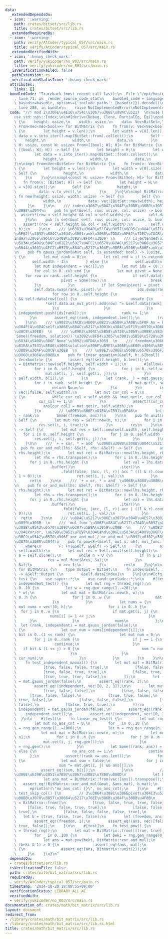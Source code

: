 ```yaml
---
data:
  _extendedDependsOn:
  - icon: ':warning:'
    path: crates/bitset/src/lib.rs
    title: crates/bitset/src/lib.rs
  _extendedRequiredBy:
  - icon: ':warning:'
    path: verify/AtCoder/typical_057/src/main.rs
    title: verify/AtCoder/typical_057/src/main.rs
  _extendedVerifiedWith:
  - icon: ':heavy_check_mark:'
    path: verify/yukicoder/no_803/src/main.rs
    title: verify/yukicoder/no_803/src/main.rs
  _isVerificationFailed: false
  _pathExtension: rs
  _verificationStatusIcon: ':heavy_check_mark:'
  attributes:
    links: []
  bundledCode: "Traceback (most recent call last):\n  File \"/opt/hostedtoolcache/Python/3.10.15/x64/lib/python3.10/site-packages/onlinejudge_verify/documentation/build.py\"\
    , line 71, in _render_source_code_stat\n    bundled_code = language.bundle(stat.path,\
    \ basedir=basedir, options={'include_paths': [basedir]}).decode()\n  File \"/opt/hostedtoolcache/Python/3.10.15/x64/lib/python3.10/site-packages/onlinejudge_verify/languages/rust.py\"\
    , line 288, in bundle\n    raise NotImplementedError\nNotImplementedError\n"
  code: "//! mod 2\u306E\u4E16\u754C\u3067\u306E\u884C\u5217  \n\nuse bitset::BitSet;\n\
    use std::ops::Index;\n\n#[derive(Debug, Clone, PartialEq, Eq)]\npub struct BitMatrix\
    \ {\n    height: usize,\n    width: usize,\n    data: Vec<BitSet>,\n}\n\nimpl\
    \ From<Vec<Vec<bool>>> for BitMatrix {\n    fn from(v: Vec<Vec<bool>>) -> Self\
    \ {\n        let height = v.len();\n        let width = v[0].len();\n        let\
    \ data = v.into_iter().map(BitSet::from).collect();\n        Self {\n        \
    \    height,\n            width,\n            data,\n        }\n    }\n}\n\nimpl<const\
    \ H: usize, const W: usize> From<[[bool; W]; H]> for BitMatrix {\n    fn from(v:\
    \ [[bool; W]; H]) -> Self {\n        let height = H;\n        let width = W;\n\
    \        let data = v.into_iter().map(BitSet::from).collect();\n        Self {\n\
    \            height,\n            width,\n            data,\n        }\n    }\n\
    }\n\nimpl From<Vec<BitSet>> for BitMatrix {\n    fn from(v: Vec<BitSet>) -> Self\
    \ {\n        let height = v.len();\n        let width = v[0].size();\n       \
    \ Self {\n            height,\n            width,\n            data: v,\n    \
    \    }\n    }\n}\n\nimpl<const H: usize> From<[BitSet; H]> for BitMatrix {\n \
    \   fn from(v: [BitSet; H]) -> Self {\n        let height = H;\n        let width\
    \ = v[0].size();\n        Self {\n            height,\n            width,\n  \
    \          data: v.to_vec(),\n        }\n    }\n}\n\nimpl BitMatrix {\n    pub\
    \ fn new(height: usize, width: usize) -> Self {\n        Self {\n            height,\n\
    \            width,\n            data: vec![BitSet::new(width); height],\n   \
    \     }\n    }\n\n    /// index\u3067\u30A2\u30AF\u30BB\u30B9\u3057\u3066\u3082\
    \u3088\u3044\n    pub fn get(&self, row: usize, col: usize) -> bool {\n      \
    \  assert!(row < self.height && col < self.width);\n        self.data[row][col]\n\
    \    }\n\n    pub fn set(&mut self, row: usize, col: usize, b: bool) {\n     \
    \   assert!(row < self.height && col < self.width);\n        self.data[row].set(col,\
    \ b);\n    }\n\n    /// \u6383\u304D\u51FA\u3057\u6CD5(\u884C\u57FA\u672C\u5909\
    \u5F62)\u3092\u884C\u3044\u3001rank\u3068\u7DDA\u5F62\u72EC\u7ACB\u306A\u884C\u306E\
    index\u306E\u96C6\u5408\u3092\u8FD4\u3059  \n    /// is_extended\u304Ctrue\u306E\
    \u5834\u5408\u306F\u62E1\u5927\u4FC2\u6570\u884C\u5217\u3068\u3057\u3066\u6271\
    \u3044\u3001\u4FC2\u6570\u884C\u5217\u306E\u90E8\u5206\u306Erank\u3092\u8FD4\u3059\
    \n    pub fn gauss_jordan(&mut self, is_extended: bool) -> (usize, Vec<usize>)\
    \ {\n        let mut rank = 0;\n        let col_end = if is_extended {\n     \
    \       self.width - 1\n        } else {\n            self.width\n        };\n\
    \        let mut independent = vec![];\n        let mut ids = (0..self.height).collect::<Vec<_>>();\n\
    \        for col in 0..col_end {\n            let mut pivot = None;\n        \
    \    for row in rank..self.height {\n                if self.data[row][col] {\n\
    \                    pivot = Some(row);\n                    break;\n        \
    \        }\n            }\n            if let Some(pivot) = pivot {\n        \
    \        self.data.swap(rank, pivot);\n                ids.swap(rank, pivot);\n\
    \                for row in 0..self.height {\n                    if row != rank\
    \ && self.data[row][col] {\n                        unsafe {\n               \
    \             *self.data.as_mut_ptr().add(row) ^= &self.data[rank];\n        \
    \                }\n                    }\n                }\n               \
    \ independent.push(ids[rank]);\n                rank += 1;\n            }\n  \
    \      }\n        assert_eq!(rank, independent.len());\n        (rank, independent)\n\
    \    }\n\n    /// \u9023\u7ACB\u4E00\u6B21\u65B9\u7A0B\u5F0F Ax = b\u3092\u89E3\
    \u304F(A\u304Cself\u306E\u884C\u5217\u3001b\u304C\u5F15\u6570\u306E\u30D9\u30AF\
    \u30C8\u30EB)  \n    /// \u89E3\u304C\u5B58\u5728\u3059\u308B\u5834\u5408\u306F\
    `Some((freedom, solution))`\u3092\u8FD4\u3057\u3001\u5B58\u5728\u3057\u306A\u3044\
    \u5834\u5408\u306F`None`\u3092\u8FD4\u3059  \n    /// freedom\u306F\u89E3\u306E\
    \u81EA\u7531\u5EA6\u3001solution\u306F\u89E3\u306E\u4E00\u3064\u3092\u8868\u3059\
    \u30D9\u30AF\u30C8\u30EB  \n    /// \u89E3\u306E\u500B\u6570\u306F2^freedom\u500B\
    \u3068\u306A\u308B\n    pub fn linear_equation(&self, b: &[bool]) -> Option<(usize,\
    \ Vec<bool>)> {\n        assert_eq!(self.height, b.len());\n        let mut mat\
    \ = BitMatrix::new(self.height, self.width + 1);\n        #[allow(clippy::needless_range_loop)]\n\
    \        for i in 0..self.height {\n            for j in 0..self.width {\n   \
    \             mat.set(i, j, self.get(i, j));\n            }\n            mat.set(i,\
    \ self.width, b[i]);\n        }\n        let (rank, _) = mat.gauss_jordan(true);\n\
    \        for i in rank..self.height {\n            if mat.get(i, self.width) {\n\
    \                return None;\n            }\n        }\n        let mut ans =\
    \ vec![false; self.width];\n        let mut cur_col = 0;\n        for r in 0..rank\
    \ {\n            while cur_col < self.width && !mat.get(r, cur_col) {\n      \
    \          cur_col += 1;\n            }\n            assert!(cur_col < self.width);\n\
    \            ans[cur_col] = mat.get(r, self.width);\n            cur_col += 1;\n\
    \        }\n        // \u89E3\u306E\u81EA\u7531\u5EA6\n        let freedom = self.width\
    \ - rank;\n        Some((freedom, ans))\n    }\n\n    pub fn unit(n: usize) ->\
    \ Self {\n        let mut res = Self::new(n, n);\n        for i in 0..n {\n  \
    \          res.set(i, i, true);\n        }\n        res\n    }\n\n    pub fn transpose(&self)\
    \ -> Self {\n        let mut res = Self::new(self.width, self.height);\n     \
    \   for i in 0..self.height {\n            for j in 0..self.width {\n        \
    \        res.set(j, i, self.get(i, j));\n            }\n        }\n        res\n\
    \    }\n\n    /// `+ = xor, * = and` \u306B\u3088\u308B\u884C\u5217\u7A4D\n  \
    \  pub fn xor_and_mul(lhs: &Self, rhs: &Self) -> Self {\n        assert_eq!(lhs.width,\
    \ rhs.height);\n        let mut ret = BitMatrix::new(lhs.height, rhs.width);\n\
    \        let rhs = rhs.transpose();\n        for i in 0..lhs.height {\n      \
    \      for j in 0..rhs.height {\n                let val = lhs.data[i]\n     \
    \               .buffer()\n                    .iter()\n                    .zip(rhs.data[j].buffer())\n\
    \                    .fold(false, |acc, (l, r)| acc ^ ((l & r).count_ones() &\
    \ 1 > 0));\n                ret.set(i, j, val);\n            }\n        }\n  \
    \      ret\n    }\n\n    /// `+ = or, * = and` \u306B\u3088\u308B\u884C\u5217\u7A4D\
    \n    pub fn or_and_mul(lhs: &Self, rhs: &Self) -> Self {\n        assert_eq!(lhs.width,\
    \ rhs.height);\n        let mut ret = BitMatrix::new(lhs.height, rhs.width);\n\
    \        let rhs = rhs.transpose();\n        for i in 0..lhs.height {\n      \
    \      for j in 0..rhs.height {\n                let val = lhs.data[i]\n     \
    \               .buffer()\n                    .iter()\n                    .zip(rhs.data[j].buffer())\n\
    \                    .fold(false, |acc, (l, r)| acc | ((l & r).count_ones() >\
    \ 0));\n                ret.set(i, j, val);\n            }\n        }\n      \
    \  ret\n    }\n\n    /// \u884C\u5217\u306E\u3079\u304D\u4E57\u3092\u8A08\u7B97\
    \u3059\u308B  \n    /// `mul_func`\u306F\u884C\u5217\u7A4D\u3092\u8A08\u7B97\u3059\
    \u308B\u95A2\u6570\u3092\u6307\u5B9A\u3059\u308B  \n    /// \u8DB3\u3057\u7B97\
    \u304Cxor/or, \u639B\u3051\u7B97\u304Cand\u306E\u5834\u5408\u306F\u30E1\u30BD\u30C3\
    \u30C9\u95A2\u6570\u306E`xor_and_mul`/`or_and_mul`\u3092\u6307\u5B9A\u3059\u308C\
    \u3070\u3088\u3044\n    pub fn pow<F>(&self, mut n: u64, mul_func: F) -> Self\n\
    \    where\n        F: Fn(&Self, &Self) -> Self,\n    {\n        assert_eq!(self.height,\
    \ self.width);\n        let mut res = Self::unit(self.height);\n        let mut\
    \ a = self.clone();\n        while n > 0 {\n            if (n & 1) == 1 {\n  \
    \              res = mul_func(&res, &a);\n            }\n            a = mul_func(&a,\
    \ &a);\n            n >>= 1;\n        }\n        res\n    }\n}\n\nimpl Index<usize>\
    \ for BitMatrix {\n    type Output = BitSet;\n    fn index(&self, index: usize)\
    \ -> &Self::Output {\n        &self.data[index]\n    }\n}\n\n#[cfg(test)]\nmod\
    \ test {\n    use super::*;\n    use rand::prelude::*;\n\n    #[test]\n    fn\
    \ independent_test() {\n        let mut rng = thread_rng();\n        for _ in\
    \ 0..10 {\n            let w = rng.gen_range(1..=20);\n            let h = rng.gen_range(w..=3\
    \ * w);\n            let mut mat = BitMatrix::new(h, w);\n            for i in\
    \ 0..h {\n                for j in 0..w {\n                    mat.set(i, j, rng.gen());\n\
    \                }\n            }\n            let nums = {\n                let\
    \ mut nums = vec![0; h];\n                for i in 0..h {\n                  \
    \  for j in 0..w {\n                        if mat.get(i, j) {\n             \
    \               nums[i] |= 1 << j;\n                        }\n              \
    \      }\n                }\n                nums\n            };\n          \
    \  let (rank, independent) = mat.gauss_jordan(false);\n            for i in 0..rank\
    \ {\n                let cur_num = nums[independent[i]];\n                for\
    \ bit in 0..(1 << rank) {\n                    let mut num = 0;\n            \
    \        for j in 0..rank {\n                        if j == i {\n           \
    \                 continue;\n                        }\n                     \
    \   if bit & (1 << j) > 0 {\n                            num ^= nums[independent[j]];\n\
    \                        }\n                    }\n                    assert_ne!(num,\
    \ cur_num);\n                }\n            }\n        }\n    }\n\n    #[test]\n\
    \    fn test_independent_manual() {\n        let mut mat = BitMatrix::from([\n\
    \            [true, false, false, true],\n            [false, false, true, false],\n\
    \            [true, false, true, true],\n            [false, true, false, true],\n\
    \            [true, true, true, false],\n        ]);\n        let (rank, mut independent)\
    \ = mat.gauss_jordan(false);\n        assert_eq!(rank, 3);\n        independent.sort();\n\
    \        assert_eq!(independent, vec![0, 2, 3]);\n\n        let mut mat = BitMatrix::from([\n\
    \            [true, false, false],\n            [true, false, false],\n      \
    \      [true, false, false],\n            [true, true, false],\n            [false,\
    \ true, false],\n            [false, false, false],\n            [false, true,\
    \ false],\n            [false, true, true],\n        ]);\n        let (rank, mut\
    \ independent) = mat.gauss_jordan(false);\n        assert_eq!(rank, 3);\n    \
    \    independent.sort();\n        assert_eq!(independent, vec![0, 3, 7]);\n  \
    \  }\n\n    #[test]\n    fn linear_eq_test() {\n        let mut rng = thread_rng();\n\
    \        let mut no_ans_cnt = 0;\n        for _ in 0..10 {\n            let n\
    \ = rng.gen_range(1..=1000);\n            let m = rng.gen_range(n..=1000);\n \
    \           let mut mat = BitMatrix::new(n, m);\n            let mut b = vec![false;\
    \ n];\n            for i in 0..n {\n                for j in 0..m {\n        \
    \            mat.set(i, j, rng.gen());\n                }\n                b[i]\
    \ = rng.gen();\n            }\n            let Some((rank, ans)) = mat.linear_equation(&b)\
    \ else {\n                no_ans_cnt += 1;\n                continue;\n      \
    \      };\n            assert!(rank <= ans.len());\n            for i in 0..n\
    \ {\n                let mut sum = false;\n                for j in 0..m {\n \
    \                   sum ^= mat.get(i, j) && ans[j];\n                }\n     \
    \           assert_eq!(sum, b[i]);\n            }\n\n            // \u884C\u5217\
    \u306E\u639B\u3051\u7B97\u3067\u3082\u78BA\u8A8D\n            let b_mat = BitMatrix::from(vec![b]).transpose();\n\
    \            let ans_mat = BitMatrix::from(vec![ans]).transpose();\n         \
    \   assert_eq!(BitMatrix::xor_and_mul(&mat, &ans_mat), b_mat);\n        }\n  \
    \      eprintln!(\"no_ans_cnt: {}\", no_ans_cnt);\n    }\n\n    #[test]\n    fn\
    \ test_skip_col() {\n        // 3\u3064\u3081\u306Epivot\u304C3\u5217\u76EE\u3092\
    \u98DB\u3070\u3057\u30664\u5217\u76EE\u306B\u304F\u308B\u4F8B\n        let mat\
    \ = BitMatrix::from([\n            [true, false, true, true, false],\n       \
    \     [false, true, false, true, true],\n            [false, false, false, true,\
    \ true],\n            [false, false, false, false, true],\n        ]);\n     \
    \   let b = [true, false, true, false];\n        let (freedom, ans) = mat.linear_equation(&b).unwrap();\n\
    \        assert_eq!(freedom, 1);\n        assert_eq!(ans, vec![false, true, false,\
    \ true, false]);\n    }\n\n    #[test]\n    fn test_pow() {\n        let mut rng\
    \ = thread_rng();\n        let mat = BitMatrix::from([[true, true], [false, true]]);\n\
    \        for _ in 0..100 {\n            let beki = rng.gen_range(0_u64..10_u64.pow(18));\n\
    \            let ans = mat.pow(beki, BitMatrix::xor_and_mul);\n            if\
    \ (beki & 1) > 0 {\n                assert_eq!(ans, mat);\n            } else\
    \ {\n                assert_eq!(ans, BitMatrix::unit(2));\n            }\n   \
    \     }\n    }\n}\n"
  dependsOn:
  - crates/bitset/src/lib.rs
  isVerificationFile: false
  path: crates/math/bit_matrix/src/lib.rs
  requiredBy:
  - verify/AtCoder/typical_057/src/main.rs
  timestamp: '2024-10-20 18:08:55+09:00'
  verificationStatus: LIBRARY_ALL_AC
  verifiedWith:
  - verify/yukicoder/no_803/src/main.rs
documentation_of: crates/math/bit_matrix/src/lib.rs
layout: document
redirect_from:
- /library/crates/math/bit_matrix/src/lib.rs
- /library/crates/math/bit_matrix/src/lib.rs.html
title: crates/math/bit_matrix/src/lib.rs
---
```

